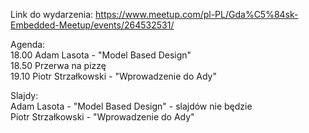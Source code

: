 Link do wydarzenia:
https://www.meetup.com/pl-PL/Gda%C5%84sk-Embedded-Meetup/events/264532531/

Agenda:  
18.00 Adam Lasota - "Model Based Design"  
18.50 Przerwa na pizzę  
19.10 Piotr Strzałkowski - "Wprowadzenie do Ady"  

Slajdy:  
Adam Lasota - "Model Based Design" - slajdów nie będzie  
Piotr Strzałkowski - "Wprowadzenie do Ady"  
